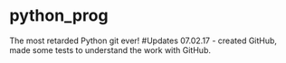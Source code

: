 # python_prog
The most retarded Python git ever!
#Updates
07.02.17 - created GitHub, made some tests to understand the work with GitHub. 

